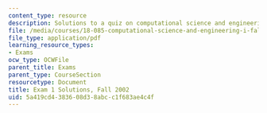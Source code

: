 ```yaml
---
content_type: resource
description: Solutions to a quiz on computational science and engineering.
file: /media/courses/18-085-computational-science-and-engineering-i-fall-2008/5a419cd4383608d38abcc1f683ae4c4f_f02q1sol.pdf
file_type: application/pdf
learning_resource_types:
- Exams
ocw_type: OCWFile
parent_title: Exams
parent_type: CourseSection
resourcetype: Document
title: Exam 1 Solutions, Fall 2002
uid: 5a419cd4-3836-08d3-8abc-c1f683ae4c4f
---
```

